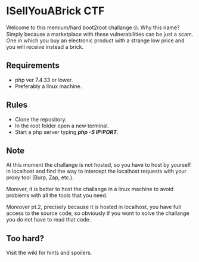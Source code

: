 # ISellYouABrick CTF
Welcome to this memium/hard boot2root challange 🤓.
Why this name? Simply because a marketplace with these vulnerabilities can be just a scam. One in which you buy an electronic product with a strange low price and you will receive instead a brick.

## Requirements
- php ver 7.4.33 or lower.
- Preferably a linux machine. 

## Rules
- Clone the repository.
- In the root folder open a new terminal.
- Start a php server typing ***php -S IP:PORT***.

## Note
At this moment the challange is not hosted, so you have to host by yourself in localhost and find the way to intercept the localhost requests with your proxy tool (Burp, Zap, etc.).

Morever, it is better to host the challange in a linux machine to avoid problems with all the tools that you need.

Moreover pt.2, precisely because it is hosted in localhost, you have full access to the source code, so obviously if you wont to solve the challange you do not have to read that code.

## Too hard?
Visit the wiki for hints and spoilers.
